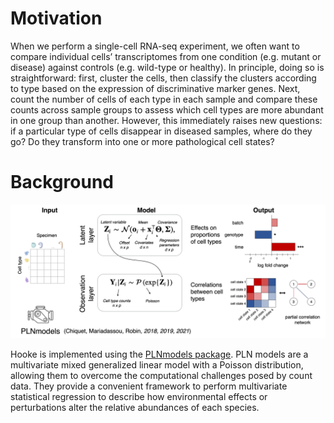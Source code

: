 # Motivation 

When we perform a single-cell RNA-seq experiment, we often want to compare individual cells’ transcriptomes from one condition (e.g. mutant or disease) against controls (e.g. wild-type or healthy). In principle, doing so is straightforward: first, cluster the cells, then classify the clusters according to type based on the expression of discriminative marker genes. Next, count the number of cells of each type in each sample and compare these counts across sample groups to assess which cell types are more abundant in one group than another. However, this immediately raises new questions: if a particular type of cells disappear in diseased samples, where do they go? Do they transform into one or more pathological cell states? 


# Background

![overview](assets/how_it_works.png)

Hooke is implemented using the [PLNmodels package](https://pln-team.github.io/PLNmodels/index.html). PLN models are a multivariate mixed generalized linear model with a Poisson distribution, allowing them to overcome the computational challenges posed by count data. They provide a convenient framework to perform multivariate statistical regression to describe how environmental effects or perturbations alter the relative abundances of each species.


<!--# Simply computing raw correlations between their abundances can lead to extreme biases and false interactions between species.
# PLN Networks are an extension of the PLN modeling approach that describes how all pairs of species co-vary as a parsimonious network of partial correlations between species that directly interact.
# 
# 
# PLN network models will accurately quantify shifts in the distribution of cells over molecular states following genetic perturbations.
# 
# Hooke aims to directly quantify and clearly report how perturbations redirect cells to new molecular states.
# 
# Modeling the correlation structure between the abundances of different cell states could capture how cells transition between them. However, there are two challenges to doing so, both of which PLN networks will overcome. A first challenge is that cell abundances will co-vary simply because of sampling. PLN networks will distinguish “interesting” flows of cells from one state to the next that occur over time and or in response to perturbations from mundane correlations that occur within replicate samples. A second challenge is that cell counts for some states may be small and sparse, which could imply spurious changes and false correlations across samples.  For example, if we sampled 1,000 cells from a wild-type embryo and a mutant one that lacks an abundant cell type like muscle, rare cell types would appear abundant in the mutant, even though their proportions have only increased because another cell type was lost. PLN networks will address the second challenge because they are explicitly designed to model proportions of multiple species from count data and normalize for technical differences in depth of profiling across samples.-->
